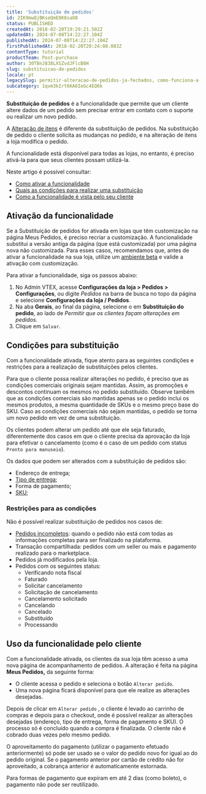 ```yaml
---
title: 'Substituição de pedidos'
id: 2IK9mwQjBKseQmE8K8saO8
status: PUBLISHED
createdAt: 2018-02-20T19:29:21.502Z
updatedAt: 2024-07-08T14:22:27.104Z
publishedAt: 2024-07-08T14:22:27.104Z
firstPublishedAt: 2018-02-20T20:24:08.083Z
contentType: tutorial
productTeam: Post-purchase
author: 30TBnJ838LXSZvdJFlcB8H
slug: substituicao-de-pedidos
locale: pt
legacySlug: permitir-alteracao-de-pedidos-ja-fechados, como-funciona-a-substituicao-de-pedidos
subcategory: 1qvm3kIrt6KA6IeGc4EQ6k
---
```


**Substituição de pedidos** é a funcionalidade que permite que um cliente altere dados de um pedido sem precisar entrar em contato com o suporte ou realizar um novo pedido. 

A [Alteração de itens](https://help.vtex.com/pt/tutorial/alteracao-de-itens-de-um-pedido-finalizado--tutorials_190) é diferente da substituição de pedidos. Na substituição de pedido o cliente solicita as mudanças no pedido, e na alteração de itens a loja modifica o pedido.

<div class="alert alert-danger">
A funcionalidade está disponível para todas as lojas, no entanto, é preciso ativá-la para que seus clientes possam utilizá-la. 
</div>

Neste artigo é possível consultar:

* [Como ativar a funcionalidade](#ativacao-da-funcionalidade)
* [Quais as condições para realizar uma substituição](#condicoes-para-substituicao)
* [Como a funcionalidade é vista pelo seu cliente](#uso-da-funcionalidade-pelo-cliente)

## Ativação da funcionalidade

<div class="alert alert-danger">
Se a Substituição de pedidos for ativada em lojas que têm customização na página Meus Pedidos, é preciso recriar a customização. A funcionalidade substitui a versão antiga da página (que está customizada) por uma página nova não customizada. Para esses casos, recomendamos que, antes de ativar a funcionalidade na sua loja, utilize um <a href="https://help.vtex.com/pt/tutorial/acessar-o-ambiente-beta-pelo-dominio-myvtex-com--3BHM289568gcSwk2O80Asu">ambiente beta</a> e valide a ativação com customização.
</div>

Para ativar a funcionalidade, siga os passos abaixo:

1. No Admin VTEX, acesse **Configurações da loja > Pedidos > Configurações**, ou digite *Pedidos* na barra de busca no topo da página e selecione **Configurações da loja / Pedidos**.
2. Na aba **Gerais**, ao final da página, selecione o <a class="far fa-check-square"></a> em **Substituição do pedido**, ao lado de _Permitir que os clientes façam alterações em pedidos_.
3. Clique em `Salvar`.

## Condições para substituição

Com a funcionalidade ativada, fique atento para as seguintes condições e restrições para a realização de substituições pelos clientes.

Para que o cliente possa realizar alterações no pedido, é preciso que as condições comerciais originais sejam mantidas. Assim, as promoções e descontos continuam os mesmos no pedido substituído. Observe também que as condições comerciais são mantidas apenas se o pedido inclui os mesmos produtos, a mesma quantidade de SKUs e o mesmo preço base do SKU. Caso as condições comerciais não sejam mantidas, o pedido se torna um novo pedido em vez de uma substituição.

Os clientes podem alterar um pedido até que ele seja faturado, diferentemente dos casos em que o cliente precisa da aprovação da loja para efetivar o cancelamento (como é o caso de um pedido com status `Pronto para manuseio`).

Os dados que podem ser alterados com a substituição de pedidos são:

* Endereço de entrega;
* [Tipo de entrega](https://help.vtex.com/pt/tutorial/como-funciona-o-tipo-de-entrega--tutorials_126);
* Forma de pagamento;
* [SKU](https://help.vtex.com/pt/tutorial/o-que-e-um-sku--1K75s4RXAQyOuGUYKMM68u);

### Restrições para as condições

Não é possível realizar substituição de pedidos nos casos de:

* [Pedidos incompletos](https://help.vtex.com/pt/tutorial/entendendo-os-pedidos-incompletos--tutorials_294): quando o pedido não está com todas as informações completas para ser finalizado na plataforma.
* Transação compartilhada: pedidos com um seller ou mais e pagamento realizado para o marketplace.
* Pedidos já modificados pela loja.
* Pedidos com os seguintes status:
    * Verificando nota fiscal
    * Faturado
    * Solicitar cancelamento
    * Solicitação de cancelamento
    * Cancelamento solicitado
    * Cancelando
    * Cancelado
    * Substituído
    * Processando

## Uso da funcionalidade pelo cliente 

Com a funcionalidade ativada, os clientes da sua loja têm acesso a uma nova página de acompanhamento de pedidos. A alteração é feita na página **Meus Pedidos,** da seguinte forma:

* O cliente acessa o pedido e seleciona o botão `Alterar pedido`.
* Uma nova página ficará disponível para que ele realize as alterações desejadas.

Depois de clicar em `Alterar pedido` , o cliente é levado ao carrinho de compras e depois para o checkout, onde é possível realizar as alterações desejadas (endereço, tipo de entrega, forma de pagamento e SKU). O processo só é concluído quando a compra é finalizada. O cliente não é cobrado duas vezes pelo mesmo pedido.

<div class="alert alert-warning">
O aproveitamento do pagamento (utilizar o pagamento efetuado anteriormente) só pode ser usado se o valor do pedido novo for igual ao do pedido original. Se o pagamento anterior por cartão de crédito não for aproveitado, a cobrança anterior é automaticamente estornada.
<p>Para formas de pagamento que expiram em até 2 dias (como boleto), o pagamento não pode ser reutilizado.
</div>

